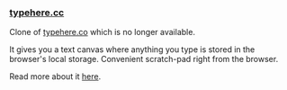 ### [typehere.cc](https://typehere.cc/)

Clone of [typehere.co](http://typehere.co/) which is no longer available.

It gives you a text canvas where anything you type is stored in the browser's
local storage. Convenient scratch-pad right from the browser.

Read more about it [here](https://squadrick.dev/journal/typehere.html).
